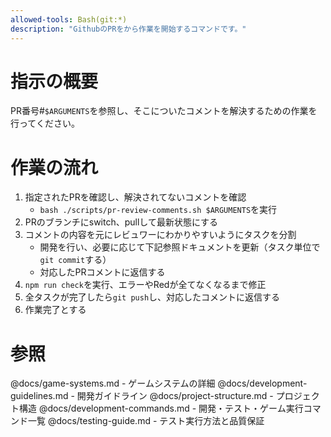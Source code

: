 ```yaml
---
allowed-tools: Bash(git:*)
description: "GithubのPRをから作業を開始するコマンドです。"
---
```


# 指示の概要
PR番号#`$ARGUMENTS`を参照し、そこについたコメントを解決するための作業を行ってください。

# 作業の流れ
1. 指定されたPRを確認し、解決されてないコメントを確認
   - `bash ./scripts/pr-review-comments.sh $ARGUMENTS`を実行
2. PRのブランチにswitch、pullして最新状態にする
3. コメントの内容を元にレビュワーにわかりやすいようにタスクを分割
   - 開発を行い、必要に応じて下記参照ドキュメントを更新（タスク単位で`git commit`する）
   - 対応したPRコメントに返信する
4. `npm run check`を実行、エラーやRedが全てなくなるまで修正
5. 全タスクが完了したら`git push`し、対応したコメントに返信する
6. 作業完了とする

# 参照
@docs/game-systems.md - ゲームシステムの詳細
@docs/development-guidelines.md - 開発ガイドライン
@docs/project-structure.md - プロジェクト構造
@docs/development-commands.md - 開発・テスト・ゲーム実行コマンド一覧
@docs/testing-guide.md - テスト実行方法と品質保証